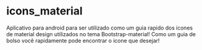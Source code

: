 # icons_material

Aplicativo para android para ser utilizado como um guia rapido dos icones de material design utilizados no tema Bootstrap-material! 
Como um guia de bolso você rapidamente pode encontrar o icone que desejar! 

